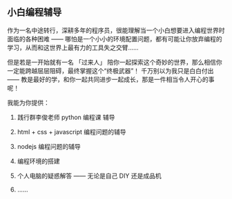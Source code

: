 ## 小白编程辅导

作为一名中途转行，深耕多年的程序员，很能理解当一个小白想要进入编程世界时面临的各种困难 —— 哪怕是一个小小的环境配置问题，都有可能让你放弃编程的学习，从而和这世界上最有力的工具失之交臂……

但是若是一开始就有一名 「过来人」 陪你一起探索这个奇妙的世界，那么相信你一定能跨越层层阻碍，最终掌握这个“终极武器”！
千万别以为我只是白白付出 —— 教是最好的学，和你一起共同进步一起成长，那是一件相当令人开心的事呢！

我能为你提供：
  1. 践行群李俊老师 python 编程课 辅导

  2. html + css + javascript 编程问题的辅导

  3. nodejs 编程问题的辅导

  4. 编程环境的搭建

  5. 个人电脑的疑惑解答 —— 无论是自己 DIY 还是成品机

  6. ……